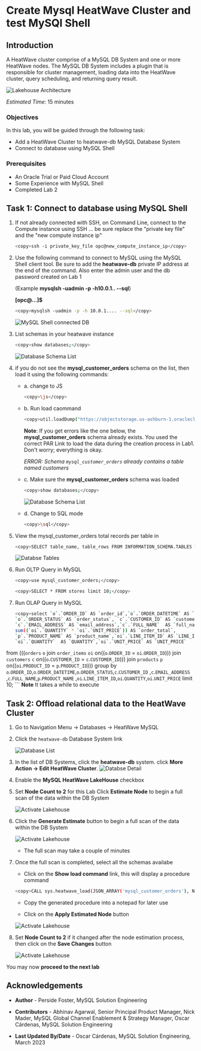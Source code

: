# Create Mysql HeatWave Cluster and test MySQl Shell

## Introduction

A HeatWave cluster comprise of a MySQL DB System and one or more HeatWave nodes. The MySQL DB System includes a plugin that is responsible for cluster management, loading data into the HeatWave cluster, query scheduling, and returning query result.

![Lakehouse Architecture](./images/heatwave-lab-setup.png "heatwave lab setup ")

_Estimated Time:_ 15 minutes

### Objectives

In this lab, you will be guided through the following task:

- Add a HeatWave Cluster to heatwave-db MySQL Database System
- Connect to database using MySQL Shell

### Prerequisites

- An Oracle Trial or Paid Cloud Account
- Some Experience with MySQL Shell
- Completed Lab 2

## Task 1: Connect to database using MySQL Shell

1. If not already connected with SSH, on Command Line, connect to the Compute instance using SSH ... be sure replace the  "private key file"  and the "new compute instance ip"

     ```bash
    <copy>ssh -i private_key_file opc@new_compute_instance_ip</copy>
     ```

2. Use the following command to connect to MySQL using the MySQL Shell client tool. Be sure to add the **heatwave-db** private IP address at the end of the command. Also enter the admin user and the db password created on Lab 1

    (Example  **mysqlsh -uadmin -p -h10.0.1..   --sql**)

    **[opc@...]$**

    ```bash
    <copy>mysqlsh -uadmin -p -h 10.0.1.... --sql</copy>
    ```

    ![MySQL Shell connected DB](./images/connect-myslqsh.png "connect myslqsh")

3. List schemas in your heatwave instance

    ```bash
    <copy>show databases;</copy>
    ```

    ![Database Schema List](./images/list-schemas-after.png "list schemas first view")

4. if you do not see the **mysql\_customer\_orders** schema on the list, then load it using the following commands:
    - a. change to JS

        ```bash
        <copy>\js</copy>
        ```

    - b. Run load caommand

        ```bash
        <copy>util.loadDump("https://objectstorage.us-ashburn-1.oraclecloud.com/p/0pZRzTl1hFLchwAcornQVePE7eXxp1u6rjVVF3i7a5qN7HASVk4CtTQ9BK9y4xIG/n/mysqlpm/b/plf_mysql_customer_orders/o/mco_nocoupon_dump_05242023/", {progressFile: "progress.json", loadIndexes:false})</copy>
        ```

        **Note**: If you get errors like the one below, the **mysql\_customer\_orders** schema already exists. You used the correct PAR Link to load the data during the creation process in Lab1. Don't worry; everything is okay.

         *ERROR: Schema `mysql_customer_orders` already contains a table named customers*

    - c. Make sure the **mysql\_customer\_orders** schema was loaded

        ```bash
        <copy>show databases;</copy>
        ```

        ![Database Schema List](./images/list-schemas-after.png "list schemas second view")

    - d. Change to SQL mode

        ```bash
        <copy>\sql</copy>
        ```

5. View  the mysql\_customer\_orders total records per table in

    ```bash
    <copy>SELECT table_name, table_rows FROM INFORMATION_SCHEMA.TABLES WHERE TABLE_SCHEMA = 'mysql_customer_orders';</copy>
    ```

    ![Databse Tables](./images/mysql-customer-orders-list.png "mysql customer orders list")

6. Run OLTP Query in MySQL

    ```bash
    <copy>use mysql_customer_orders;</copy>
    ```

    ```bash
    <copy>SELECT * FROM stores limit 10;</copy>
    ```

7. Run OLAP Query in MySQL

    ```bash
    <copy>select `o`.`ORDER_ID` AS `order_id`,`o`.`ORDER_DATETIME` AS `ORDER_DATETIME`,
    `o`.`ORDER_STATUS` AS `order_status`, `c`.`CUSTOMER_ID` AS `customer_id`,
    `c`.`EMAIL_ADDRESS` AS `email_address`,`c`.`FULL_NAME`  AS `full_name`,
    sum((`oi`.`QUANTITY` * `oi`.`UNIT_PRICE`)) AS `order_total`,
    `p`.`PRODUCT_NAME` AS `product_name`,`oi`.`LINE_ITEM_ID` AS `LINE_ITEM_ID`,
    `oi`.`QUANTITY`  AS `QUANTITY`,`oi`.`UNIT_PRICE` AS `UNIT_PRICE` 
from (((`orders` `o` join `order_items` `oi` on((`o`.`ORDER_ID` = `oi`.`ORDER_ID`))) 
    join `customers` `c` on((`o`.`CUSTOMER_ID` = `c`.`CUSTOMER_ID`))) 
    join `products` `p` on((`oi`.`PRODUCT_ID` = `p`.`PRODUCT_ID`))) 
group by `o`.`ORDER_ID`,`o`.`ORDER_DATETIME`,`o`.`ORDER_STATUS`,`c`.`CUSTOMER_ID`
    ,`c`.`EMAIL_ADDRESS` ,`c`.`FULL_NAME`,`p`.`PRODUCT_NAME`
    ,`oi`.`LINE_ITEM_ID`,`oi`.`QUANTITY`,`oi`.`UNIT_PRICE` limit 10;</copy>
    ```
    **Note** It takes a while to execute

## Task 2: Offload relational data to the HeatWave Cluster

1. Go to Navigation Menu -> Databases -> HeatWave MySQL

2. Click the `heatwave-db` Database System link

    ![Database List](./images/db-list.png "Database List")

3. In the list of DB Systems, click the **heatwave-db** system. click **More Action ->  Edit HeatWave Cluster**.
    ![Databse Detail](./images/mysql-heatwave-more1.png "mysql heatwave more")

4. Enable the **MySQL HeatWave LakeHouse** checkbox

5. Set **Node Count to 2** for this Lab Click **Estimate Node** to begin a full scan of the data within the DB System

    ![Activate Lakehouse](./images/mysql-edit-heatwave-cluster.png "mysql add heatwave cluster")

6. Click the **Generate Estimate** button to begin a full scan of the data within the DB System

    ![Activate Lakehouse](./images/mysql-heatwave-cluster-estimate.png "mysql add heatwave cluster")

    - The full scan may take a couple of minutes

7. Once the full scan is completed, select all the schemas availabe

    - Click on the **Show load command** link, this will display a procedure command

    ```bash
    <copy>CALL sys.heatwave_load(JSON_ARRAY('mysql_customer_orders'), NULL);</copy>
    ```

    - Copy the generated procedure into a notepad for later use

    - Click on the **Apply Estimated Node** button

    ![Activate Lakehouse](./images/mysql-heatwave-cluster-estimate2.png "mysql add heatwave cluster")

8. Set **Node Count to 2** if it changed after the node estimation process, then click on the **Save Changes** button

    ![Activate Lakehouse](./images/mysql-heatwave-cluster-save-changes.png "mysql add heatwave cluster")

You may now **proceed to the next lab**

## Acknowledgements

- **Author** - Perside Foster, MySQL Solution Engineering

- **Contributors** - Abhinav Agarwal, Senior Principal Product Manager, Nick Mader, MySQL Global Channel Enablement & Strategy Manager, Oscar Cárdenas, MySQL Solution Engineering
- **Last Updated By/Date** - Oscar Cárdenas, MySQL Solution Engineering, March 2023
